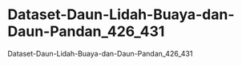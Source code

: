 # Dataset-Daun-Lidah-Buaya-dan-Daun-Pandan_426_431

Dataset-Daun-Lidah-Buaya-dan-Daun-Pandan_426_431
